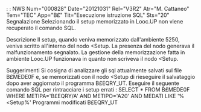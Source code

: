  :  : NWS Num="000828" Date="20121031" Rel="V3R2" Atr="M. Cattaneo" Tem="TEC" App="B£" Tit="Esecuzione istruzione SQL" Sts="20"
Segnalazione
Selezionando il setup memorizzato in Looc.UP non viene recuperato il comando SQL.

Descrizione
Il setup, quando veniva memorizzato dall'ambiente 5250, veniva scritto all'interno del nodo <Setup.
La presenza del nodo generava il malfunzionamento segnalato.
La gestione della memorizzazione fatta in ambiente Looc.UP funzionava in quanto non scriveva il nodo <Setup.

Suggerimenti
Si cosigna di analizzare gli sql attualmente salvati sul file B£MEDE0F e, se memorizzati con il nodo
<Setup di rieseguire il salvataggio dopo aver aggiornato il programma B£EQRY_UT.
Eseguire il seguente comando SQL per rintracciare i setup errati : 
SELECT \* FROM B£MEDE0F WHERE METIPA='B£EQRY/A' AND METIPO='A20' AND MEDATI LIKE '%<Setup%' 
Programmi modificati
B£EQRY_UT

